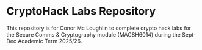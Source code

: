 # CryptoHack Labs Repository

This repository is for Conor Mc Loughlin to complete crypto hack labs for the Secure Comms & Cryptography module (MACSH6014) during the Sept-Dec Academic Term 2025/26.
